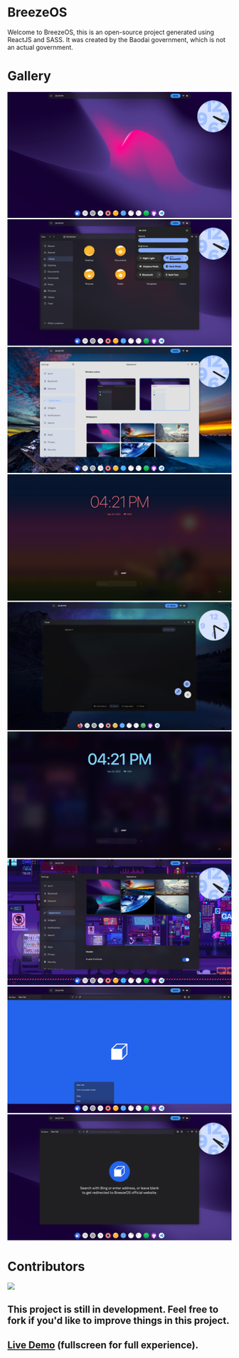 # BreezeOS

Welcome to BreezeOS, this is an open-source project generated using ReactJS and SASS. It was created by the Baodai government, which is not an actual government.

# Gallery

![Screenshot](./public/gallery/screenshot.png)
![Screenshot 2](/public/gallery/screenshot2.png)
![Screenshot 3](/public/gallery/screenshot3.png)
![Screenshot 4](/public/gallery/screenshot4.png)
![Screenshot 5](/public/gallery/screenshot5.png)
![Screenshot 6](/public/gallery/screenshot6.png)
![Screenshot 7](/public/gallery/screenshot7.png)
![Screenshot 8](/public/gallery/screenshot8.png)
![Screenshot 9](/public/gallery/screenshot9.png)

# Contributors

<a href="https://github.com/baodaigov/BreezeOS/graphs/contributors">
  <img src="https://contrib.rocks/image?repo=baodaigov/BreezeOS" />
</a>

## **This project is still in development. Feel free to fork if you'd like to improve things in this project.**

## [Live Demo](https://baodaigov.github.io/BreezeOS) (fullscreen for full experience).
